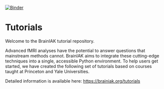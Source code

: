 [![Binder](https://binder.conp.cloud/badge_logo.svg)](https://binder.conp.cloud/v2/gh/neurolibre/brainiak-tutorials/master)

# Tutorials

Welcome to the BrainIAK tutorial repository.

Advanced fMRI analyses have the potential to answer questions that mainstream methods cannot. BrainIAK aims to integrate these cutting-edge techniques into a single, accessible Python environment. To help users get started, we have created the following set of tutorials based on courses taught at Princeton and Yale Universities.

Detailed information is available here: https://brainiak.org/tutorials
